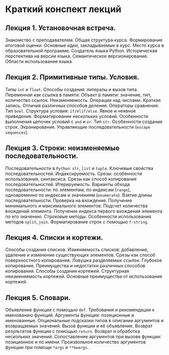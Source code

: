 # Краткий конспект лекций

## Лекция 1. Установочная встреча.

Знакомство с преподавателем. Общая структура курса. Формирование итоговой оценки.
Основные идеи, закладываемые в курс. Место курса в образовательной программе. Создатель языка
Python. Историческая перспектива на версии языка. Семантическое версионирование.
Области использования языка.

## Лекция 2. Примитивные типы. Условия.

Типы `int` и `float`. Способы создания: литералы и вызов типа. Переменная как ссылка в памяти.
Объект в памяти: значение, тип, количество ссылок. Неизменяемость. Операции над числами. Краткая
запись. Отличия различных способов деления. Операторы сравнения. Тип `bool`. Структура условия:
`if/elif/else`. Явное и неявное приведение. Форматирование нескольких условий. Особенности
выполнения цепочек условий с `and` и `or`. Тип `str`. Особенности создания строк. Экранирование.
Управляющие последовательности (`escape sequences`).

## Лекция 3. Строки: неизменяемые последовательности.

Последовательности в `Python`: `str`, `list` и `tuple`. Ключевые свойства последовательностей. Индексируемость.
Срезы: особенности использования, синтаксиса. Срезы как способ копирования последовательностей. Итерируемость.
Варианты обхода последовательности: по элементам, по индексам (`range`), одновременно по индексам и значениям
(`enumerate`). Взятие длины последовательности. Проверка на вхождение. Получение минимального и максимального
элементов. Подсчет количества вхождений элемента. Получение индекса первого вхождения элемента по его значению.
Строковые методы. Особенности использования методов `split`, `join`. Форматирование строк с помощью `f-string`.

## Лекция 4. Списки и кортежи.

Способы создания списков. Изменяемость списков: добавление, удаление и изменение существующих элементов.
Срезы как способ поверхностного копирования. Ловушка разделяемых ссылок. Глубокое копирование. Преимущества и
недостатки различных способов копирования. Способы создания кортежей. Структурная неизменяемость кортежей.
Основные преимущества от использования кортежей.

## Лекция 5. Словари.

Объявление функции с помощью  `def`. Требования и рекомендации к именованию функций. 
Аргументы функции: позиционные и именованные.
Опциональные подсказки типов в описании аргументов и возвращаемых значений. Вызов функции и её объявление.
Возврат результатов функции с помощью `return`. Возврат и обработка нескольких значений. Сопоставление
аргументов при вызове функции: позиционное и по имени. Произвольное количество аргументов функции при 
помощи `*args` и `**kwargs`.
